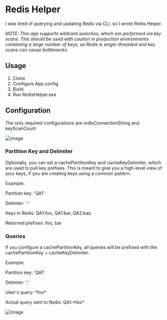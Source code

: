 # Redis Helper

I was tired of querying and updating Redis via CLI, so I wrote Redis Helper.

_NOTE: This app supports wildcard searches, which are performed via key scans. This should be used with caution in production environments containing a large number of keys, as Redis is single-threaded and key scans can cause bottlenecks._

## Usage

1. Clone
2. Configure App.config
3. Build
4. Run RedisHelper.exe

## Configuration

The only required configurations are redisConnectionString and keyScanCount

![image](https://github.com/user-attachments/assets/01021621-8a4c-4140-9917-d853ff20bb44)

### Partition Key and Delimiter

Optionally, you can set a cachePartitionKey and cacheKeyDelimiter, which are used to pull key prefixes. This is meant to give you a high-level view of your keys, if you are creating keys using a common pattern.

Example:

Partition key: 'QA1'

Delimter: ':'

Keys in Redis: QA1:foo, QA1:bar, QA2:baz

Returned prefixes: foo, bar

### Queries

If you configure a cachePartitionKey, all queries will be prefixed with the cachePartitionKey + cacheKeyDelimiter.

Example:

Partition key: 'QA1'

Delimter: ':'

User's query: \*foo\*

Actual query sent to Redis: QA1:\*foo\*

![image](https://github.com/user-attachments/assets/7210bd2e-e5c1-4d57-bed9-aaf244be06bc)
